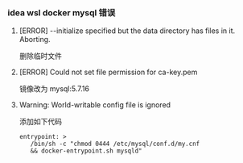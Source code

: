 ### idea wsl docker mysql 错误
1. [ERROR] --initialize specified but the data directory has files in it. Aborting.

   删除临时文件
2. [ERROR] Could not set file permission for ca-key.pem

   镜像改为 mysql:5.7.16
3. Warning: World-writable config file is ignored

   添加如下代码
   ````
   entrypoint: >
      /bin/sh -c "chmod 0444 /etc/mysql/conf.d/my.cnf
      && docker-entrypoint.sh mysqld"
   ````
